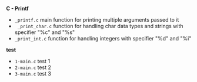 **C - Printf**

- `_printf.c` main function for printing multiple arguments passed to it
- ` _print_char.c` function for handling char data types and strings with specifier "%c" and "%s"
- `_print_int.c` function for handling integers with specifier "%d" and "%i"

**test**
- `1-main.c` test 1
- `2-main.c` test 2
- `3-main.c` test 3

